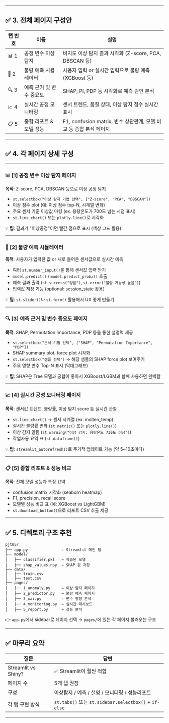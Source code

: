 
---

## ✅ 3. 전체 페이지 구성안

| 탭 번호 | 이름             | 설명                                               |
| ---- | -------------- | ------------------------------------------------ |
| 📊 1 | 공정 변수 이상 탐지    | 비지도 이상 탐지 결과 시각화 (Z-score, PCA, DBSCAN 등)        |
| 🤖 2 | 불량 예측 시뮬레이터    | 사용자 입력 or 실시간 입력으로 불량 예측 (XGBoost 등)             |
| 🔍 3 | 예측 근거 및 변수 중요도 | SHAP, PI, PDP 등 시각화로 예측 원인 분석                    |
| 📈 4 | 실시간 공정 모니터링    | 센서 트렌드, 품질 상태, 이상 탐지 점수 실시간 표시                   |
| 📋 5 | 종합 리포트 & 모델 성능 | F1, confusion matrix, 변수 상관관계, 모델 비교 등 종합 분석 페이지 |

---

## ✅ 4. 각 페이지 상세 구성

---

### 📊 \[1] 공정 변수 이상 탐지 페이지

**목적**: Z-score, PCA, DBSCAN 등으로 이상 공정 탐지

* `st.selectbox("이상 탐지 기법 선택", ["Z-score", "PCA", "DBSCAN"])`
* 이상 점수 plot (예: 이상 점수 top-N, 시계열 변화)
* 주요 센서 기준 이상값 마킹 (ex. 용탕온도가 700도 넘는 시점 표시)
* `st.line_chart()` 또는 `plotly.line()`로 시각화

💡 **팁**: 결과가 "이상공정"이면 빨간 점으로 표시 (색상 코드 활용)

---

### 🤖 \[2] 불량 예측 시뮬레이터

**목적**: 사용자가 입력한 값 or 새로 들어온 센서값으로 실시간 예측

* 여러 `st.number_input()`을 통해 센서값 입력 받기
* `model.predict()` / `model.predict_proba()` 호출
* 예측 결과 출력 (`st.success("양품")`, `st.error("불량 가능성 높음")`)
* 입력값 저장 기능 (optional: session\_state 활용)

💡 **팁**: `st.slider()`나 `st.form()` 활용해서 UX 좋게 만들기

---

### 🔍 \[3] 예측 근거 및 변수 중요도 페이지

**목적**: SHAP, Permutation Importance, PDP 등을 통한 설명력 제공

* `st.selectbox("분석 기법 선택", ["SHAP", "Permutation Importance", "PDP"])`
* SHAP summary plot, force plot 시각화
* `st.selectbox("샘플 선택")` → 해당 샘플의 SHAP force plot 보여주기
* 주요 영향 변수 Top-N 표시 (막대그래프)

💡 **팁**: SHAP은 Tree 모델과 궁합이 좋아서 XGBoost/LGBM과 함께 사용하면 완벽함

---

### 📈 \[4] 실시간 공정 모니터링 페이지

**목적**: 센서값 트렌드, 불량률, 이상 탐지 score 등 실시간 관찰

* `st.line_chart()` → 센서 시계열 (ex. molten\_temp)
* 실시간 불량률 변화 (`st.metric()` 또는 `plotly.line()`)
* 이상 감지 알림 (`st.warning("이상 감지: 용탕온도 730도 이상")`)
* 작업자용 요약 표 (`st.dataframe()`)

💡 **팁**: `streamlit_autorefresh()`로 주기적 업데이트 가능 (약 5\~10초마다)

---

### 📋 \[5] 종합 리포트 & 성능 비교

**목적**: 전체 모델 성능과 특징 요약

* confusion matrix 시각화 (seaborn heatmap)
* F1, precision, recall score
* 모델별 성능 비교 표 (예: XGBoost vs LightGBM)
* `st.download_button()`으로 리포트 CSV 추출 제공

---

## ✅ 5. 디렉토리 구조 추천

```
pjt05/
├── app.py               ← Streamlit 메인 앱
├── model/
│   ├── classifier.pkl   ← 학습된 모델
│   ├── shap_values.npy  ← SHAP 값 저장
├── data/
│   ├── train.csv
│   ├── test.csv
├── pages/
│   ├── 1_anomaly.py     ← 이상 탐지 페이지
│   ├── 2_predictor.py   ← 불량 예측 페이지
│   ├── 3_xai.py         ← 변수 영향 분석
│   ├── 4_monitoring.py  ← 실시간 대시보드
│   ├── 5_report.py      ← 성능 분석
```

👉 `app.py`에서 sidebar로 페이지 선택 → `pages/`에 있는 각 페이지 불러오는 구조

---

## ✅ 마무리 요약

| 질문                  | 답변                                                  |
| ------------------- | --------------------------------------------------- |
| Streamlit vs Shiny? | ✅ Streamlit이 훨씬 적합                                  |
| 페이지 수               | 5개 탭 권장                                             |
| 구성                  | 이상탐지 / 예측 / 설명 / 모니터링 / 성능리포트                       |
| 각 탭 구현 방식           | `st.tabs()` 또는 `st.sidebar.selectbox()` + `if-else` |

---
